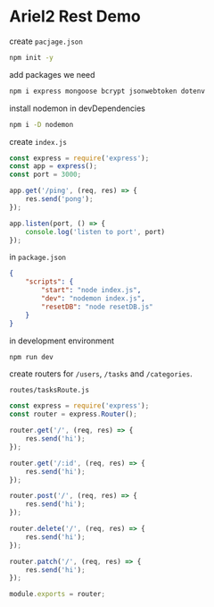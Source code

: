 # Ariel2 Rest Demo

create `pacjage.json`

```sh
npm init -y
```

add packages we need

```sh
npm i express mongoose bcrypt jsonwebtoken dotenv
```

install nodemon in devDependencies

```sh
npm i -D nodemon
```

create `index.js`

```js
const express = require('express');
const app = express();
const port = 3000;

app.get('/ping', (req, res) => {
    res.send('pong');
});

app.listen(port, () => {
    console.log('listen to port', port)
});
```

in `package.json`

```json
{
    "scripts": {
        "start": "node index.js",
        "dev": "nodemon index.js",
        "resetDB": "node resetDB.js"
    }
}
```

in development environment

```sh
npm run dev
```

create routers for `/users`, `/tasks` and `/categories`.

`routes/tasksRoute.js`

```js
const express = require('express');
const router = express.Router();

router.get('/', (req, res) => {
    res.send('hi');
});

router.get('/:id', (req, res) => {
    res.send('hi');
});

router.post('/', (req, res) => {
    res.send('hi');
});

router.delete('/', (req, res) => {
    res.send('hi');
});

router.patch('/', (req, res) => {
    res.send('hi');
});

module.exports = router;
```